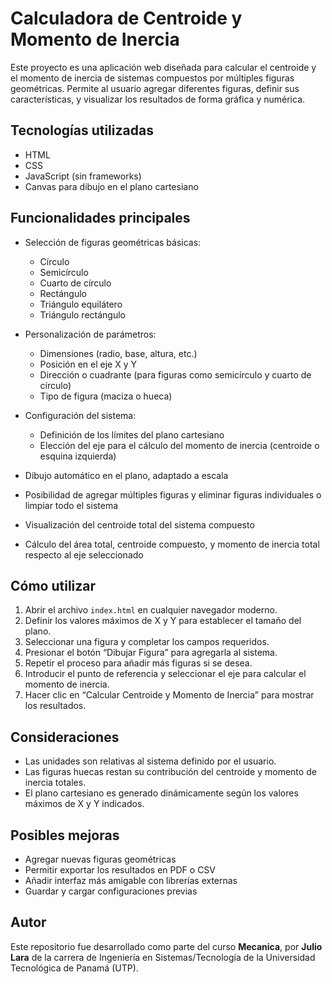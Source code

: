 # Calculadora de Centroide y Momento de Inercia

Este proyecto es una aplicación web diseñada para calcular el centroide y el momento de inercia de sistemas compuestos por múltiples figuras geométricas. Permite al usuario agregar diferentes figuras, definir sus características, y visualizar los resultados de forma gráfica y numérica.

## Tecnologías utilizadas

- HTML
- CSS
- JavaScript (sin frameworks)
- Canvas para dibujo en el plano cartesiano

## Funcionalidades principales

- Selección de figuras geométricas básicas:
  - Círculo
  - Semicírculo
  - Cuarto de círculo
  - Rectángulo
  - Triángulo equilátero
  - Triángulo rectángulo

- Personalización de parámetros:
  - Dimensiones (radio, base, altura, etc.)
  - Posición en el eje X y Y
  - Dirección o cuadrante (para figuras como semicírculo y cuarto de círculo)
  - Tipo de figura (maciza o hueca)

- Configuración del sistema:
  - Definición de los límites del plano cartesiano
  - Elección del eje para el cálculo del momento de inercia (centroide o esquina izquierda)

- Dibujo automático en el plano, adaptado a escala
- Posibilidad de agregar múltiples figuras y eliminar figuras individuales o limpiar todo el sistema
- Visualización del centroide total del sistema compuesto
- Cálculo del área total, centroide compuesto, y momento de inercia total respecto al eje seleccionado

## Cómo utilizar

1. Abrir el archivo `index.html` en cualquier navegador moderno.
2. Definir los valores máximos de X y Y para establecer el tamaño del plano.
3. Seleccionar una figura y completar los campos requeridos.
4. Presionar el botón “Dibujar Figura” para agregarla al sistema.
5. Repetir el proceso para añadir más figuras si se desea.
6. Introducir el punto de referencia y seleccionar el eje para calcular el momento de inercia.
7. Hacer clic en “Calcular Centroide y Momento de Inercia” para mostrar los resultados.

## Consideraciones

- Las unidades son relativas al sistema definido por el usuario.
- Las figuras huecas restan su contribución del centroide y momento de inercia totales.
- El plano cartesiano es generado dinámicamente según los valores máximos de X y Y indicados.

## Posibles mejoras

- Agregar nuevas figuras geométricas
- Permitir exportar los resultados en PDF o CSV
- Añadir interfaz más amigable con librerías externas
- Guardar y cargar configuraciones previas

## Autor

Este repositorio fue desarrollado como parte del curso **Mecanica**, por **Julio Lara** de la carrera de Ingeniería en Sistemas/Tecnología de la Universidad Tecnológica de Panamá (UTP).
